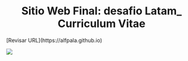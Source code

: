 <h1 align="center"> Sitio Web Final: desafio Latam_  Curriculum Vitae</h1>
[Revisar URL](https://alfpala.github.io)
<p align="left">
   <img src="https://alfpala.github.io/CV_desafio_latam/asset/images/portada_git.jpg">
   </p>
